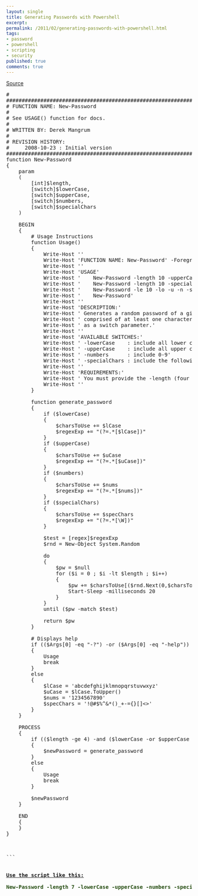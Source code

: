 ```yaml
---
layout: single
title: Generating Passwords with Powershell
excerpt: 
permalink: /2011/02/generating-passwords-with-powershell.html
tags: 
- password
- powershell
- scripting
- security
published: true
comments: true
---
```

[Source](http://grinding-it-out.blogspot.com/2008/10/generating-passwords-with-powershell.html)

<pre class="brush: powershell; ruler: true; first-line: 1; highlight: [2, 4, 6]">#
#######################################################################
# FUNCTION NAME: New-Password
#   
# See USAGE() function for docs.
#
# WRITTEN BY: Derek Mangrum
#
# REVISION HISTORY:
#     2008-10-23 : Initial version
#######################################################################
function New-Password
{
    param 
    (
        [int]$length,
        [switch]$lowerCase,
        [switch]$upperCase,
        [switch]$numbers,
        [switch]$specialChars
    )

    BEGIN
    {
        # Usage Instructions
        function Usage() 
        {
            Write-Host ''
            Write-Host 'FUNCTION NAME: New-Password' -ForegroundColor White
            Write-Host ''
            Write-Host 'USAGE'
            Write-Host '    New-Password -length 10 -upperCase -lowerCase -numbers'
            Write-Host '    New-Password -length 10 -specialChars'
            Write-Host '    New-Password -le 10 -lo -u -n -s'
            Write-Host '    New-Password'
            Write-Host ''
            Write-Host 'DESCRIPTION:'
            Write-Host ' Generates a random password of a given length (-length parameter)'
            Write-Host ' comprised of at least one character from each subset provided'
            Write-Host ' as a switch parameter.'
            Write-Host ''
            Write-Host 'AVAILABLE SWITCHES:'
            Write-Host ' -lowerCase    : include all lower case letters'
            Write-Host ' -upperCase    : include all upper case letters'
            Write-Host ' -numbers      : include 0-9'
            Write-Host ' -specialChars : include the following- !@#$%^&amp;*()_+-={}[]<>'
            Write-Host ''
            Write-Host 'REQUIREMENTS:'
            Write-Host ' You must provide the -length (four or greater) and at least one character switch'
            Write-Host ''
        }
        
        function generate_password
        {
            if ($lowerCase)    
            { 
                $charsToUse += $lCase
                $regexExp += "(?=.*[$lCase])"
            }
            if ($upperCase)        
            { 
                $charsToUse += $uCase 
                $regexExp += "(?=.*[$uCase])"
            }
            if ($numbers)
            { 
                $charsToUse += $nums 
                $regexExp += "(?=.*[$nums])"
            }
            if ($specialChars)    
            { 
                $charsToUse += $specChars
                $regexExp += "(?=.*[\W])"
            }
            
            $test = [regex]$regexExp
            $rnd = New-Object System.Random
            
            do 
            {
                $pw = $null
                for ($i = 0 ; $i -lt $length ; $i++)
                {
                    $pw += $charsToUse[($rnd.Next(0,$charsToUse.Length))]
                    Start-Sleep -milliseconds 20
                }
            }
            until ($pw -match $test)
            
            return $pw
        }

        # Displays help
        if (($Args[0] -eq "-?") -or ($Args[0] -eq "-help")) 
        {
            Usage
            break
        }
        else
        {
            $lCase = 'abcdefghijklmnopqrstuvwxyz'
            $uCase = $lCase.ToUpper()
            $nums = '1234567890'
            $specChars = '!@#$%^&amp;*()_+-={}[]<>'
        }
    }
    
    PROCESS
    {
        if (($length -ge 4) -and ($lowerCase -or $upperCase -or $numbers -or $specialChars))
        {
            $newPassword = generate_password
        }
        else
        {
            Usage
            break
        }
        
        $newPassword
    }
    
    END
    {
    }
}



```


<b><u>Use the script like this:</u></b>

<b><span class="Apple-style-span" style="color: #274e13;">New-Password -length 7 -lowerCase -upperCase -numbers -specialChars</b>
